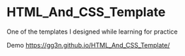 # HTML_And_CSS_Template

One of the templates I designed while learning for practice

Demo
https://gg3n.github.io/HTML_And_CSS_Template/

